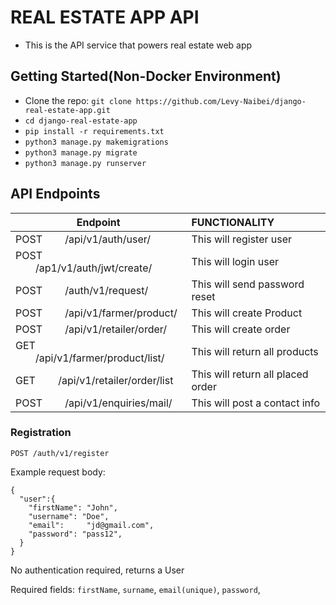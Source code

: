 # REAL ESTATE APP API

- This is the API service that powers real estate web app

## Getting Started(Non-Docker Environment)

- Clone the repo: `git clone https://github.com/Levy-Naibei/django-real-estate-app.git`
- `cd django-real-estate-app`
- `pip install -r requirements.txt`
- `python3 manage.py makemigrations`
- `python3 manage.py migrate`
- `python3 manage.py runserver`

## API Endpoints


|       Endpoint                                        |               FUNCTIONALITY                             |
| ------------------------------------------------------|:-------------------------------------------------------
| POST &emsp;&emsp;/api/v1/auth/user/                    | This will register user                                 |
| POST &emsp;&emsp;/ap1/v1/auth/jwt/create/                       | This will login user                                    |
| POST &emsp;&emsp;/auth/v1/request/                    | This will send password reset                           |
| POST &emsp;&emsp;/api/v1/farmer/product/              | This will create Product                                |
| POST &emsp;&emsp;/api/v1/retailer/order/              | This will create order                                  |
| GET  &emsp;&emsp;/api/v1/farmer/product/list/         | This will return all products                           |
| GET  &emsp;&emsp;/api/v1/retailer/order/list          | This will return all placed order                       |
| POST &emsp;&emsp;/api/v1/enquiries/mail/                     | This will post a contact info                           |

### Registration

`POST /auth/v1/register`

Example request body:

```source-multipart/form-data
{
  "user":{
    "firstName": "John",
    "username": "Doe",
    "email":     "jd@gmail.com",
    "password": "pass12",
  }
}
```

No authentication required, returns a User

Required fields: `firstName`, `surname`, `email(unique)`, `password`,
